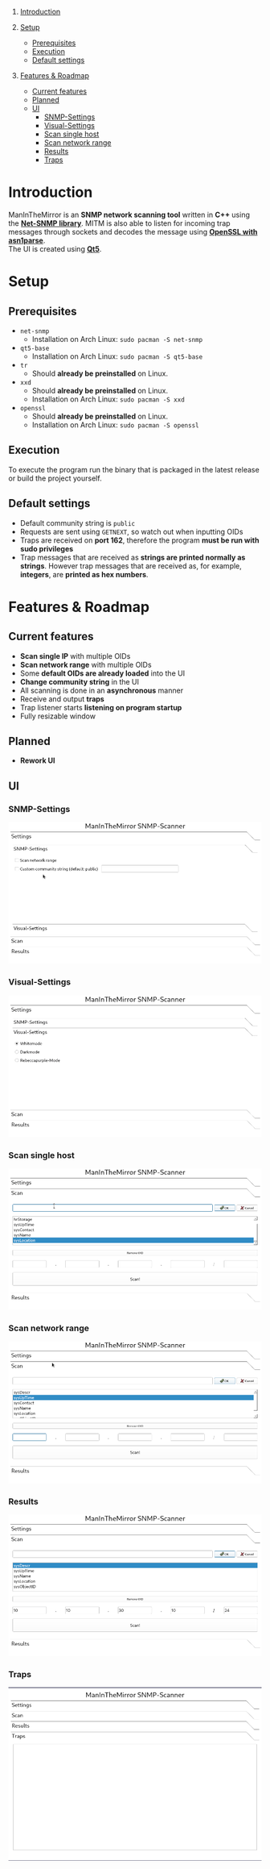1. [Introduction](#introduction)

2. [Setup](#setup)
    * [Prerequisites](#prerequisites)
    * [Execution](#execution)
    * [Default settings](#default-settings)

3. [Features & Roadmap](#features--roadmap)
    * [Current features](#current-features)
    * [Planned](#planned)
    * [UI](#ui)
        * [SNMP-Settings](#snmp-settings)
        * [Visual-Settings](#visual-settings)
        * [Scan single host](#scan-single-host)
        * [Scan network range](#scan-network-range)
        * [Results](#results)
        * [Traps](#traps)

# Introduction

ManInTheMirror is an **SNMP network scanning tool** written in **C++** using the [**Net-SNMP
library**](http://www.net-snmp.org). MITM is also able to listen for incoming trap messages through sockets and decodes
the message using [**OpenSSL with asn1parse**](https://www.openssl.org).<br>
The UI is created using [**Qt5**](https://www.qt.io).

# Setup

## Prerequisites

- `net-snmp`
    - Installation on Arch Linux: `sudo pacman -S net-snmp`
- `qt5-base`
    - Installation on Arch Linux: `sudo pacman -S qt5-base`
- `tr`
    - Should **already be preinstalled** on Linux.
- `xxd`
    - Should **already be preinstalled** on Linux.
    - Installation on Arch Linux: `sudo pacman -S xxd`
- `openssl`
    - Should **already be preinstalled** on Linux.
    - Installation on Arch Linux: `sudo pacman -S openssl`

## Execution

To execute the program run the binary that is packaged in the latest release or build the project yourself.<br>

## Default settings

- Default community string is `public`
- Requests are sent using `GETNEXT`, so watch out when inputting OIDs
- Traps are received on **port 162**, therefore the program **must be run with sudo privileges**
- Trap messages that are received as **strings are printed normally as strings**. However trap messages that are received as, for example, **integers**, are **printed as hex numbers**.

# Features & Roadmap

## Current features

- **Scan single IP** with multiple OIDs
- **Scan network range** with multiple OIDs
- Some **default OIDs are already loaded** into the UI
- **Change community string** in the UI
- All scanning is done in an **asynchronous** manner
- Receive and output **traps**
- Trap listener starts **listening on program startup**
- Fully resizable window

## Planned

- **Rework UI**

## UI

### SNMP-Settings

![SNMP-Settings](Resources/ui1.gif)

### Visual-Settings

![Visual-Settings](Resources/ui2.gif)

### Scan single host

![Scan single host](Resources/ui3.gif)

### Scan network range

![Scan network range](Resources/ui4.gif)

### Results

![Results](Resources/ui5.gif)

### Traps

![Traps](Resources/ui6.gif)

